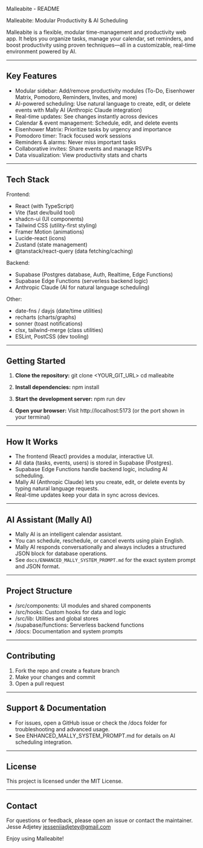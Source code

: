 Malleabite - README


Malleabite: Modular Productivity & AI Scheduling

Malleabite is a flexible, modular time-management and productivity web app. It helps you organize tasks, manage your calendar, set reminders, and boost productivity using proven techniques—all in a customizable, real-time environment powered by AI.

----------------------
Key Features
----------------------
- Modular sidebar: Add/remove productivity modules (To-Do, Eisenhower Matrix, Pomodoro, Reminders, Invites, and more)
- AI-powered scheduling: Use natural language to create, edit, or delete events with Mally AI (Anthropic Claude integration)
- Real-time updates: See changes instantly across devices
- Calendar & event management: Schedule, edit, and delete events
- Eisenhower Matrix: Prioritize tasks by urgency and importance
- Pomodoro timer: Track focused work sessions
- Reminders & alarms: Never miss important tasks
- Collaborative invites: Share events and manage RSVPs
- Data visualization: View productivity stats and charts

----------------------
Tech Stack
----------------------
Frontend:
- React (with TypeScript)
- Vite (fast dev/build tool)
- shadcn-ui (UI components)
- Tailwind CSS (utility-first styling)
- Framer Motion (animations)
- Lucide-react (icons)
- Zustand (state management)
- @tanstack/react-query (data fetching/caching)

Backend:
- Supabase (Postgres database, Auth, Realtime, Edge Functions)
- Supabase Edge Functions (serverless backend logic)
- Anthropic Claude (AI for natural language scheduling)

Other:
- date-fns / dayjs (date/time utilities)
- recharts (charts/graphs)
- sonner (toast notifications)
- clsx, tailwind-merge (class utilities)
- ESLint, PostCSS (dev tooling)

----------------------
Getting Started
----------------------
1. **Clone the repository:**
   git clone <YOUR_GIT_URL>
   cd malleabite

2. **Install dependencies:**
   npm install

3. **Start the development server:**
   npm run dev

4. **Open your browser:**
   Visit http://localhost:5173 (or the port shown in your terminal)


----------------------
How It Works
----------------------
- The frontend (React) provides a modular, interactive UI.
- All data (tasks, events, users) is stored in Supabase (Postgres).
- Supabase Edge Functions handle backend logic, including AI scheduling.
- Mally AI (Anthropic Claude) lets you create, edit, or delete events by typing natural language requests.
- Real-time updates keep your data in sync across devices.

----------------------
AI Assistant (Mally AI)
----------------------
- Mally AI is an intelligent calendar assistant.
- You can schedule, reschedule, or cancel events using plain English.
- Mally AI responds conversationally and always includes a structured JSON block for database operations.
- See `docs/ENHANCED_MALLY_SYSTEM_PROMPT.md` for the exact system prompt and JSON format.

----------------------
Project Structure
----------------------
- /src/components: UI modules and shared components
- /src/hooks: Custom hooks for data and logic
- /src/lib: Utilities and global stores
- /supabase/functions: Serverless backend functions
- /docs: Documentation and system prompts

----------------------
Contributing
----------------------
1. Fork the repo and create a feature branch
2. Make your changes and commit
3. Open a pull request

----------------------
Support & Documentation
----------------------
- For issues, open a GitHub issue or check the /docs folder for troubleshooting and advanced usage.
- See ENHANCED_MALLY_SYSTEM_PROMPT.md for details on AI scheduling integration.

----------------------
License
----------------------
This project is licensed under the MIT License.

----------------------
Contact
----------------------
For questions or feedback, please open an issue or contact the maintainer.
Jesse Adjetey
jesseniiadjetey@gmail.com

Enjoy using Malleabite!
